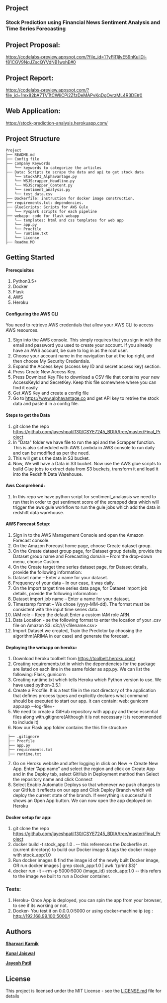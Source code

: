 ## Project
### Stock Prediction using Financial News Sentiment Analysis and Time Series Forecasting

## Project Proposal:
https://codelabs-preview.appspot.com/?file_id=1TyFR1jlvE59nKuilDi-f81CGV9NqJZscQYVdNB1wxhE#0

## Project Report:
https://codelabs-preview.appspot.com/?file_id=1mx82bA7TVTtCWliCPi2ZfzDeMAPvKqDgOvrzML4R3DE#0

## Web Application:
https://stock-prediction-analysis.herokuapp.com/

## Project Structure
```
Project
├── README.md
├── Config file
├── Company Keywords
│   └── keywords to categorize the articles
├── Data: Scripts to scrape the data and api to get stock data
│   └── StockAPI_Alphavantage.py
│   └── WSJScrapper_Headline.py
│   └── WSJScrapper_Content.py
│   └── sentiment_analysis.py
│   └── test_data.csv
├── Dockerfile: instruction for docker image construction.
├── requirements.txt: dependencies.
├── GlueScripts: Scripts for AWS Gule 
│   └── Pyspark scripts for each pipeline
├── webapp: code for flask webapp
│   └── templates: html and css templates for web app
│   └── app.py
│   └── Procfile
│   └── runtime.txt
│   └── License
├── Readme.MD
```



## Getting Started

#### Prerequisites
1. Python3.5+
2. Docker
3. Flask
4. AWS
5. Heroku


#### Configuring the AWS CLI
You need to retrieve AWS credentials that allow your AWS CLI to access AWS resources.

1. Sign into the AWS console. This simply requires that you sign in with the email and password you used to create your account. If you already have an AWS account, be sure to log in as the root user.
2. Choose your account name in the navigation bar at the top right, and then choose My Security Credentials.
3. Expand the Access keys (access key ID and secret access key) section.
4. Press Create New Access Key.
5. Press Download Key File to download a CSV file that contains your new AccessKeyId and SecretKey. Keep this file somewhere where you can find it easily
6. Get AWS Key and create a config file
7. Go to https://www.alphavantage.co and get API key to retrive the stock data and paste it in a config file.

#### Steps to get the Data
1. git clone the repo https://github.com/jayeshpatil130/CSYE7245_BDIA/tree/master/Final_Project
2. In "Data" folder we have file to run the api and the Scrapper function. This is also scheduled with AWS Lambda in AWS console to run daily and can be modified as per the need.
3. This will get us the data in S3 bucket.
4. Now, We will have a Data in S3 bucket. Now use the AWS glue scripts to build Glue jobs to extract data from S3 buckets, transform it and load it into the Redshift Data Warehouse.

#### Aws Comprehend:
1. In this repo we have python script for sentiment_analaysis we need to run that in order to get sentiment score of the scrapped data which will trigger the aws gule workflow to run the gule jobs which add the data in redshift data warehouse.

#### AWS Forecast Setup:
1. Sign in to the AWS Management Console and open the Amazon Forecast console.
2. On the Amazon Forecast home page, choose Create dataset group.
3. On the Create dataset group page, for Dataset group details, provide the Dataset group name and Forecasting domain – From the drop-down menu, choose Custom.
4. On the Create target time series dataset page, for Dataset details, provide the following information:
5. Dataset name – Enter a name for your dataset.
6. Frequency of your data – In our case, it was daily.
7. On the Import target time series data page, for Dataset import job details, provide the following information:
8. Dataset import job name – Enter a name for your dataset.
9. Timestamp format – We chose  (yyyy-MM-dd). The format must be consistent with the input time series data.
10. IAM role – Keep the default Enter a custom IAM role ARN.
11. Data Location - se the following format to enter the location of your .csv file on Amazon S3:
s3://<name of your S3 bucket>/<folder path>/<filename.csv>
12. Import Dataset we created, Train the Predictor by choosing the algorithm(ARIMA in our case) and generate the forecast.
  
#### Deploying the webapp on heroku:
1. Download heroku toolbelt from  https://toolbelt.heroku.com/
2. Creating requirements.txt in which the dependencies for the package are listed on each line in the same folder as app.py. We can list the following:
Flask,
gunicorn
3. Creating runtime.txt which tells Heroku which Python version to use. We have used python-3.5.1
4. Create a Procfile. It is a text file in the root directory of the application that defines process types and explicitly declares what command should be executed to start our app. It can contain:
web: gunicorn app:app --log-file=-
5. We need to create a GitHub repository with app.py and these essential files along with.gitignore(Although it is not necessary it is recommended to include it)
6. Now our Flask app folder contains the this file structure
```
 ├── .gitignore
 ├── Procfile
 ├── app.py
 ├── requirements.txt
 │── runtime.txt
 ```
7. Go on Heroku website and after logging in click on New → Create New App.
Enter ”App name” and select the region and click on Create App and in the Deploy tab, select GitHub in Deployment method then Select the repository name and click Connect
8. Select Enable Automatic Deploys so that whenever we push changes to our GitHub it reflects on our app and Click Deploy Branch  which will deploy the current state of the branch.
If everything is successful it shows an Open App button. We can now open the app deployed on Heroku


#### Docker setup for app:
1. git clone the repo https://github.com/jayeshpatil130/CSYE7245_BDIA/tree/master/Final_Project
2. docker build -t stock_app:1.0 . -- this references the Dockerfile at . (current directory) to build our Docker image & tags the docker image with stock_app:1.0
3. Run docker images & find the image id of the newly built Docker image, OR run docker images | grep stock_app:1.0 | awk '{print $3}'
4. docker run -it --rm -p 5000:5000 {image_id} stock_app:1.0 -- this refers to the image we built to run a Docker container.

### Tests:
1. Heroku- Once App is deployed, you can spin the app from your browser, to see if its working or not.
2. Docker- You test it on 0.0.0.0:5000 or using docker-machine ip (eg : http://192.168.99.100:5000/)


## Authors
<b>[Sharvari Karnik](https://www.linkedin.com/in/sharvarikarnik25/)</b> 

<b>[Kunal Jaiswal](https://www.linkedin.com/in/kunaljaiswal4393/)</b> 

<b>[Jayesh Patil](https://www.linkedin.com/in/jayeshpatil130/)</b> 

## License
This project is licensed under the MIT License - see the [LICENSE.md](LICENSE.md) file for details
